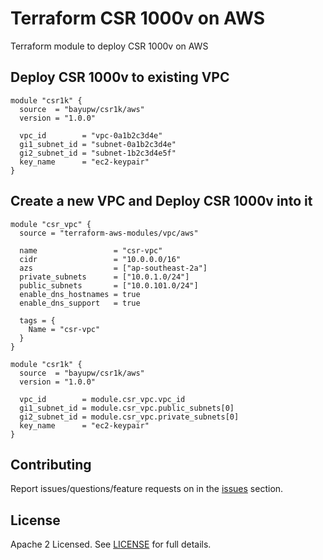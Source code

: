 # Terraform CSR 1000v on AWS

Terraform module to deploy CSR 1000v on AWS

## Deploy CSR 1000v to existing VPC

```hcl
module "csr1k" {
  source  = "bayupw/csr1k/aws"
  version = "1.0.0"

  vpc_id        = "vpc-0a1b2c3d4e"
  gi1_subnet_id = "subnet-0a1b2c3d4e"
  gi2_subnet_id = "subnet-1b2c3d4e5f"
  key_name      = "ec2-keypair"
}
```

## Create a new VPC and Deploy CSR 1000v into it

```hcl
module "csr_vpc" {
  source = "terraform-aws-modules/vpc/aws"

  name                 = "csr-vpc"
  cidr                 = "10.0.0.0/16"
  azs                  = ["ap-southeast-2a"]
  private_subnets      = ["10.0.1.0/24"]
  public_subnets       = ["10.0.101.0/24"]
  enable_dns_hostnames = true
  enable_dns_support   = true

  tags = {
    Name = "csr-vpc"
  }
}

module "csr1k" {
  source  = "bayupw/csr1k/aws"
  version = "1.0.0"

  vpc_id        = module.csr_vpc.vpc_id
  gi1_subnet_id = module.csr_vpc.public_subnets[0]
  gi2_subnet_id = module.csr_vpc.private_subnets[0]
  key_name      = "ec2-keypair"
}
```

## Contributing

Report issues/questions/feature requests on in the [issues](https://github.com/bayupw/terraform-aws-csr1k/issues/new) section.

## License

Apache 2 Licensed. See [LICENSE](https://github.com/bayupw/terraform-aws-csr1k/tree/master/LICENSE) for full details.